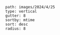 ```img-gallery
path: images/2024/4/25
type: vertical
gutter: 8
sortby: mtime
sort: desc
radius: 8
```

